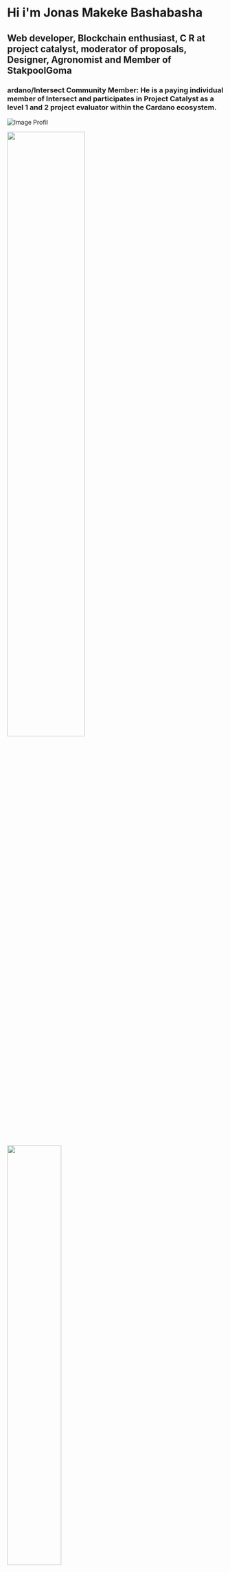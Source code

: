 # Hi i'm Jonas Makeke Bashabasha
## Web developer, Blockchain enthusiast, C R at project catalyst, moderator of proposals, Designer, Agronomist and Member of StakpoolGoma

### ardano/Intersect Community Member: He is a paying individual member of Intersect and participates in Project Catalyst as a level 1 and 2 project evaluator within the Cardano ecosystem.
 
![Image Profil](https://vm.tiktok.com/ZMB4PGsE8/)

<p alig="center">
 <Img alig="center" width="60%" src="https://media.licdn.com/dms/image/v2/D4D22AQHjAukmMasq9w/feedshare-shrink_800/B4DZXbukKyHkAo-/0/1743148175377?e=1747267200&v=beta&t=07JOJymyOQRautrBXuZ9oXQAKpP2m05YSeZfzEYjpmw" />  
</p>
<p alig="center">
 <Img alig="center" width="50%"src="https://media.licdn.com/dms/image/v2/D5622AQGTnHLH7U1Lcg/feedshare-shrink_800/B56ZXNtj70GoAg-/0/1742913029182?e=1747267200&v=beta&t=3J4gR3YAyJi26M5jRexMlPxcn70ATF7zwdWywNHosXo" />  
</p>
 
